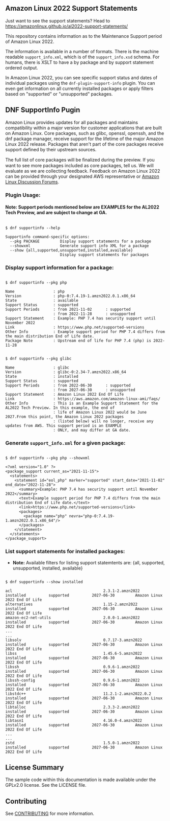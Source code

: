 ## Amazon Linux 2022 Support Statements

Just want to see the support statements? Head to https://amazonlinux.github.io/al2022-support-statements/

This repository contains information as to the Maintenance Support period of Amazon Linux 2022.

The information is available in a number of formats. There is the machine readable `support_info.xml`, which is of the `support_info.xsd` schema. For humans, there is XSLT to have a by package and by support statement ordered output.

In Amazon Linux 2022, you can see specific support status and dates of individual packages using the `dnf-plugin-support-info` plugin. You can even get information on all currently installed packages or apply filters based on "supported" or "unsupported" packages.


## DNF SupportInfo Pugin

Amazon Linux provides updates for all packages and maintains compatibility within a major version for customer applications that are built on Amazon Linux. Core packages, such as glibc, openssl, openssh, and the dnf package manager, receive support for the lifetime of the major Amazon Linux 2022 release. Packages that aren't part of the core packages receive support defined by their upstream sources.

The full list of core packages will be ﬁnalized during the preview. If you want to see more packages included as core packages, tell us. We will evaluate as we are collecting feedback. Feedback on Amazon Linux 2022 can be provided through your designated AWS representative or [Amazon Linux Discussion Forums](https://forums.aws.amazon.com/forum.jspa?forumID=228).


### Plugin Usage:

#### Note: Support periods mentioned below are EXAMPLES for the AL2022 Tech Preview, and are subject to change at GA.


```

$ dnf supportinfo --help

Supportinfo command-specific options:
  --pkg PACKAGE         Display support statements for a package
  --showxml             Generate support info XML for a package
  --show {all,supported,unsupported,installed,available}
                        Display support statements for packages

```

### Display support information for a package:

```

$ dnf supportinfo --pkg php

Name                 : php
Version              : php-0:7.4.19-1.amzn2022.0.1.x86_64
State                : available
Support Status       : supported
Support Periods      : from 2021-11-02      : supported
                     : from 2022-11-28      : unsupported
Support Statement    : Example: PHP 7.4 has security support until November 2022
Link                 : https://www.php.net/supported-versions
Other Info           : Example support period for PHP 7.4 differs from the main distribution End of Life date.
Package Note         : Upstream end of life for PHP 7.4 (php) is 2022-11-28

```

```

$ dnf supportinfo --pkg glibc

Name                 : glibc
Version              : glibc-0:2.34-7.amzn2022.x86_64
State                : installed
Support Status       : supported
Support Periods      : from 2022-06-30      : supported
                     : from 2027-06-30      : unsupported
Support Statement    : Amazon Linux 2022 End Of Life
Link                 : https://aws.amazon.com/amazon-linux-ami/faqs/
Other Info           : This is an Example Support Statement for the AL2022 Tech Preview. In this example, the end of
                     : life of Amazon Linux 2022 would be June 2027.From this point, the Amazon Linux 2022 packages
                     : (listed below) will no longer, receive any updates from AWS. This support period is an EXAMPLE
                     : ONLY, and may differ at GA date.

```

### Generate `support_info.xml` for a given package:

```plain

$ dnf supportinfo --pkg php --showxml

<?xml version="1.0" ?>
<package_support current_as="2021-11-15">
  <statements>
    <statement id="eol_php" marker="supported" start_date="2021-11-02" end_date="2022-11-28">
      <summary>Example: PHP 7.4 has security support until November 2022</summary>
      <text>Example support period for PHP 7.4 differs from the main distribution End of Life date.</text>
      <link>https://www.php.net/supported-versions</link>
      <packages>
        <package name="php" nevra="php-0:7.4.19-1.amzn2022.0.1.x86_64"/>
      </packages>
    </statement>
  </statements>
</package_support>

```

### List support statements for installed packages:

- **Note:** Available filters for listing support statemtents are: {all, supported, unsupported, installed, available}

```plain

$ dnf supportinfo --show installed

acl                                        2.3.1-2.amzn2022                     installed          supported          2027-06-30         Amazon Linux 2022 End Of Life
alternatives                               1.15-2.amzn2022                      installed          supported          2027-06-30         Amazon Linux 2022 End Of Life
amazon-ec2-net-utils                       2.0.0-1.amzn2022                     installed          supported          2027-06-30         Amazon Linux 2022 End Of Life
...
...
libsolv                                    0.7.17-3.amzn2022                    installed          supported          2027-06-30         Amazon Linux 2022 End Of Life
libss                                      1.45.6-5.amzn2022                    installed          supported          2027-06-30         Amazon Linux 2022 End Of Life
libssh                                     0.9.6-1.amzn2022                     installed          supported          2027-06-30         Amazon Linux 2022 End Of Life
libssh-config                              0.9.6-1.amzn2022                     installed          supported          2027-06-30         Amazon Linux 2022 End Of Life
libstdc++                                  11.2.1-2.amzn2022.0.2                installed          supported          2027-06-30         Amazon Linux 2022 End Of Life
libtalloc                                  2.3.3-2.amzn2022                     installed          supported          2027-06-30         Amazon Linux 2022 End Of Life
libtasn1                                   4.16.0-4.amzn2022                    installed          supported          2027-06-30         Amazon Linux 2022 End Of Life
...
...
zstd                                       1.5.0-1.amzn2022                     installed          supported          2027-06-30         Amazon Linux 2022 End Of Life

```

## License Summary

The sample code within this documentation is made available under the GPLv2.0 license. See the LICENSE file.

## Contributing

See [CONTRIBUTING](CONTRIBUTING.md#security-issue-notifications) for more information.
